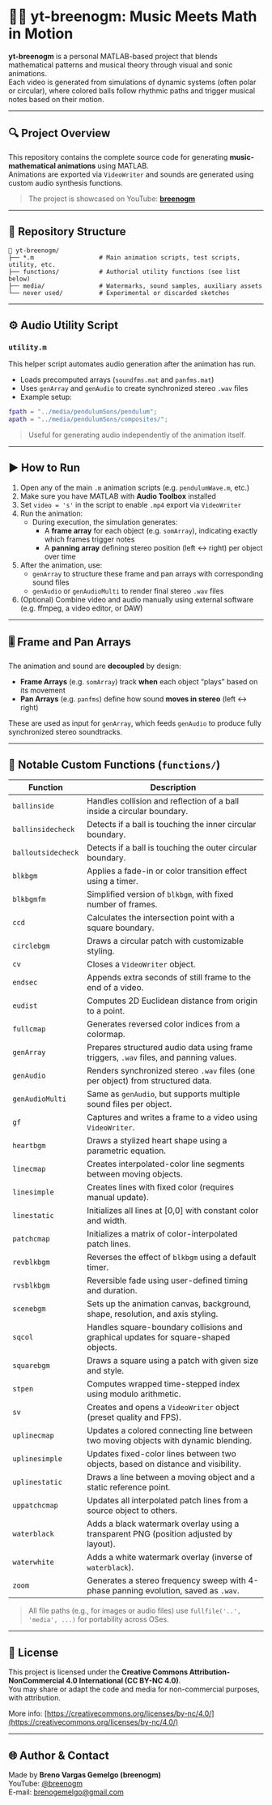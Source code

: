 # 🎵🧮 yt-breenogm: Music Meets Math in Motion

**yt-breenogm** is a personal MATLAB-based project that blends mathematical patterns and musical theory through visual and sonic animations.  
Each video is generated from simulations of dynamic systems (often polar or circular), where colored balls follow rhythmic paths and trigger musical notes based on their motion.

---

## 🔍 Project Overview

This repository contains the complete source code for generating **music-mathematical animations** using MATLAB.  
Animations are exported via `VideoWriter` and sounds are generated using custom audio synthesis functions.

> The project is showcased on YouTube: [**breenogm**](https://www.youtube.com/@breenogm)

---

## 📁 Repository Structure

```
📂 yt-breenogm/
├── *.m                  # Main animation scripts, test scripts, utility, etc.
├── functions/           # Authorial utility functions (see list below)
├── media/               # Watermarks, sound samples, auxiliary assets
└── never used/          # Experimental or discarded sketches
```

---

## ⚙️ Audio Utility Script

### `utility.m`

This helper script automates audio generation after the animation has run.

- Loads precomputed arrays (`soundfms.mat` and `panfms.mat`)
- Uses `genArray` and `genAudio` to create synchronized stereo `.wav` files
- Example setup:

```matlab
fpath = "../media/pendulumSons/pendulum";
apath = "../media/pendulumSons/composites/";
```

> Useful for generating audio independently of the animation itself.

---

## ▶️ How to Run

1. Open any of the main `.m` animation scripts (e.g. `pendulumWave.m`, etc.)
2. Make sure you have MATLAB with **Audio Toolbox** installed
3. Set `video = 's'` in the script to enable `.mp4` export via `VideoWriter`
4. Run the animation:
   - During execution, the simulation generates:
     - A **frame array** for each object (e.g. `somArray`), indicating exactly which frames trigger notes
     - A **panning array** defining stereo position (left ↔ right) per object over time
5. After the animation, use:
   - `genArray` to structure these frame and pan arrays with corresponding sound files
   - `genAudio` or `genAudioMulti` to render final stereo `.wav` files
6. (Optional) Combine video and audio manually using external software (e.g. ffmpeg, a video editor, or DAW)

---

## 🎚️ Frame and Pan Arrays

The animation and sound are **decoupled** by design:

- **Frame Arrays** (e.g. `somArray`) track **when** each object “plays” based on its movement
- **Pan Arrays** (e.g. `panfms`) define how sound **moves in stereo** (left ↔ right)

These are used as input for `genArray`, which feeds `genAudio` to produce fully synchronized stereo soundtracks.

---

## 🔧 Notable Custom Functions (`functions/`)

| Function           | Description |
|--------------------|-------------|
| `ballinside`       | Handles collision and reflection of a ball inside a circular boundary. |
| `ballinsidecheck`  | Detects if a ball is touching the inner circular boundary. |
| `balloutsidecheck` | Detects if a ball is touching the outer circular boundary. |
| `blkbgm`           | Applies a fade-in or color transition effect using a timer. |
| `blkbgmfm`         | Simplified version of `blkbgm`, with fixed number of frames. |
| `ccd`              | Calculates the intersection point with a square boundary. |
| `circlebgm`        | Draws a circular patch with customizable styling. |
| `cv`               | Closes a `VideoWriter` object. |
| `endsec`           | Appends extra seconds of still frame to the end of a video. |
| `eudist`           | Computes 2D Euclidean distance from origin to a point. |
| `fullcmap`         | Generates reversed color indices from a colormap. |
| `genArray`         | Prepares structured audio data using frame triggers, `.wav` files, and panning values. |
| `genAudio`         | Renders synchronized stereo `.wav` files (one per object) from structured data. |
| `genAudioMulti`    | Same as `genAudio`, but supports multiple sound files per object. |
| `gf`               | Captures and writes a frame to a video using `VideoWriter`. |
| `heartbgm`         | Draws a stylized heart shape using a parametric equation. |
| `linecmap`         | Creates interpolated-color line segments between moving objects. |
| `linesimple`       | Creates lines with fixed color (requires manual update). |
| `linestatic`       | Initializes all lines at [0,0] with constant color and width. |
| `patchcmap`        | Initializes a matrix of color-interpolated patch lines. |
| `revblkbgm`        | Reverses the effect of `blkbgm` using a default timer. |
| `rvsblkbgm`        | Reversible fade using user-defined timing and duration. |
| `scenebgm`         | Sets up the animation canvas, background, shape, resolution, and axis styling. |
| `sqcol`            | Handles square-boundary collisions and graphical updates for square-shaped objects. |
| `squarebgm`        | Draws a square using a patch with given size and style. |
| `stpen`            | Computes wrapped time-stepped index using modulo arithmetic. |
| `sv`               | Creates and opens a `VideoWriter` object (preset quality and FPS). |
| `uplinecmap`       | Updates a colored connecting line between two moving objects with dynamic blending. |
| `uplinesimple`     | Updates fixed-color lines between two objects, based on distance and visibility. |
| `uplinestatic`     | Draws a line between a moving object and a static reference point. |
| `uppatchcmap`      | Updates all interpolated patch lines from a source object to others. |
| `waterblack`       | Adds a black watermark overlay using a transparent PNG (position adjusted by layout). |
| `waterwhite`       | Adds a white watermark overlay (inverse of `waterblack`). |
| `zoom`             | Generates a stereo frequency sweep with 4-phase panning evolution, saved as `.wav`. |

> All file paths (e.g., for images or audio files) use `fullfile('..', 'media', ...)` for portability across OSes.

---

## 📜 License

This project is licensed under the **Creative Commons Attribution-NonCommercial 4.0 International (CC BY-NC 4.0)**.  
You may share or adapt the code and media for non-commercial purposes, with attribution.

More info: [https://creativecommons.org/licenses/by-nc/4.0/](https://creativecommons.org/licenses/by-nc/4.0/)

---

## 🌐 Author & Contact

Made by **Breno Vargas Gemelgo (breenogm)**  
YouTube: [@breenogm](https://www.youtube.com/@breenogm)  
E-mail: brenogemelgo@gmail.com
